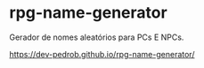 # rpg-name-generator
Gerador de nomes aleatórios para PCs E NPCs.

https://dev-pedrob.github.io/rpg-name-generator/
